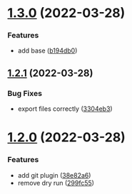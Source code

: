 # [1.3.0](https://github.com/flying-dice/war-room-data/compare/v1.2.1...v1.3.0) (2022-03-28)


### Features

* add base ([b194db0](https://github.com/flying-dice/war-room-data/commit/b194db0653338c9121b700fe5ac729b520eb9b1f))

## [1.2.1](https://github.com/flying-dice/war-room-data/compare/v1.2.0...v1.2.1) (2022-03-28)


### Bug Fixes

* export files correctly ([3304eb3](https://github.com/flying-dice/war-room-data/commit/3304eb393838ce2b78fbce92fc8a1c7b49c089ad))

# [1.2.0](https://github.com/flying-dice/war-room-data/compare/v1.1.0...v1.2.0) (2022-03-28)


### Features

* add git plugin ([38e82a6](https://github.com/flying-dice/war-room-data/commit/38e82a6f4f404d00d00d05637a9a3cd78e1ff222))
* remove dry run ([299fc55](https://github.com/flying-dice/war-room-data/commit/299fc55439ab127ab318fe611b056647513a5a26))

